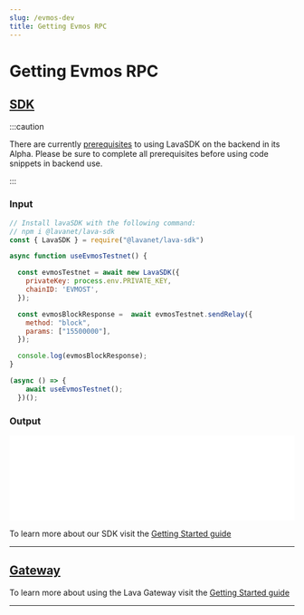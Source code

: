 ```yaml
---
slug: /evmos-dev
title: Getting Evmos RPC
---
```


# Getting Evmos RPC

## [SDK](https://github.com/lavanet/lava-sdk)

:::caution 

There are currently [prerequisites](https://docs.lavanet.xyz/sdk-prerequisites?utm_source=getting-evmos-rpc&utm_medium=docs&utm_campaign=sdk-alpha-launch)  to using LavaSDK on the backend in its Alpha.
Please be sure to complete all prerequisites before using code snippets in backend use.

:::

### Input

```jsx
// Install lavaSDK with the following command:
// npm i @lavanet/lava-sdk
const { LavaSDK } = require("@lavanet/lava-sdk")

async function useEvmosTestnet() {

  const evmosTestnet = await new LavaSDK({
    privateKey: process.env.PRIVATE_KEY,
    chainID: 'EVMOST',
  });

  const evmosBlockResponse =  await evmosTestnet.sendRelay({
    method: "block",
    params: ["15500000"],
  });

  console.log(evmosBlockResponse);
}

(async () => {
    await useEvmosTestnet();
  })();
```

### Output

<iframe width="100%" src="/img/chains/evmos_call.webm" frameborder="0" allow="autoplay; encrypted-media; gyroscope; picture-in-picture" allowfullscreen></iframe>

To learn more about our SDK visit the [Getting Started guide](https://docs.lavanet.xyz/sdk-getting-started?utm_source=getting-evmos-rpc&utm_medium=docs&utm_campaign=sdk-alpha-launch)

<hr />

## [Gateway](https://gateway.lavanet.xyz)

To learn more about using the Lava Gateway visit the [Getting Started guide](/gateway-getting-started)

<hr />
<br />



